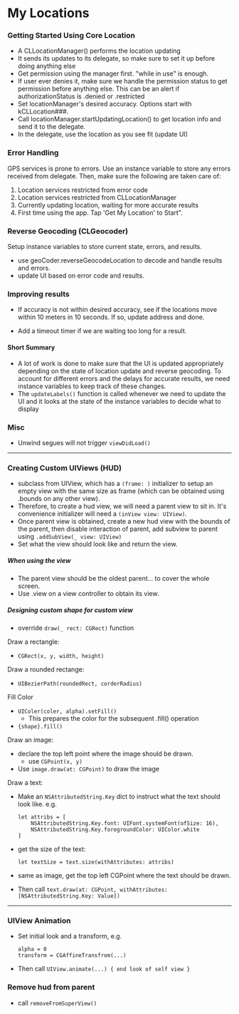 # My Locations

### Getting Started Using Core Location

- A CLLocationManager() performs the location updating
- It sends its updates to its delegate, so make sure to set it up before doing anything else
- Get permission using the manager first. "while in use" is enough. 
- If user ever denies it, make sure we handle the permission status to get permission before anything else. This can be an alert if authorizationStatus is .denied or .restricted
- Set locationManager's desired accuracy. Options start with kCLLocation###. 
- Call locationManager.startUpdatingLocation() to get location info and send it to the delegate. 
- In the delegate, use the location as you see fit (update UI)


### Error Handling
GPS services is prone to errors. Use an instance variable to store any errors received from delegate. Then, make sure the following are taken care of:

1. Location services restricted from error code
2. Location services restricted from CLLocationManager
3. Currently updating location, waiting for more accurate results
4. First time using the app. Tap 'Get My Location' to Start".


### Reverse Geocoding (CLGeocoder)
Setup instance variables to store current state, errors, and results.
 
- use geoCoder.reverseGeocodeLocation to decode and handle results and errors.
- update UI based on error code and results. 

### Improving results

- If accuracy is not within desired accuracy, see if the locations move within 10 meters in 10 seconds. If so, update address and done. 

- Add a timeout timer if we are waiting too long for a result. 

#### Short Summary

- A lot of work is done to make sure that the UI is updated appropriately depending on the state of location update and reverse geocoding. To account for different errors and the delays for accurate results, we need instance variables to keep track of these changes.
-  The `updateLabels()` function is called whenever we need to update the UI and it looks at the state of the instance variables to decide what to display

### Misc

- Unwind segues will not trigger `viewDidLoad()`

---

### Creating Custom UIViews (HUD)

- subclass from UIView, which has a `(frame: )` initializer to setup an empty view with the same size as frame (which can be obtained using .bounds on any other view). 
- Therefore, to create a hud view, we will need a parent view to sit in. It's convenience initializer will need a `(inView view: UIView)`.
- Once parent view is obtained, create a new hud view with the bounds of the parent, then disable interaction of parent, add subview to parent using `.addSubView(_ view: UIView)`
- Set what the view should look like and return the view. 

##### When using the view

- The parent view should be the oldest parent... to cover the whole screen. 
- Use .view on a view controller to obtain its view. 


##### Designing custom shape for custom view

- override `draw(_ rect: CGRect)` function

Draw a rectangle:

- `CGRect(x, y, width, height)`

Draw a rounded rectange:

- `UIBezierPath(roundedRect, corderRadius)`

Fill Color

- `UIColer(coler, alpha).setFill()`
	- This prepares the color for the subsequent .fill() operation
- `{shape}.fill()`

Draw an image: 

- declare the top left point where the image should be drawn.
	- use `CGPoint(x, y)`
- Use `image.draw(at: CGPoint)` to draw the image

Draw a text:

- Make an `NSAttributedString.Key` dict to instruct what the text should look like. e.g. 

	```
	let attribs = [ 
	    NSAttributedString.Key.font: UIFont.systemFont(ofSize: 16),
	    NSAttributedString.Key.foregroundColor: UIColor.white
	]
	```

- get the size of the text: 

	```
	let textSize = text.size(withAttributes: attribs)
	```
	
- same as image, get the top left CGPoint where the text should be drawn.
- Then call `text.draw(at: CGPoint, withAttributes: [NSAttributedString.Key: Value])`


---

### UIView Animation

- Set initial look and a transform, e.g. 

	```
	alpha = 0
	transform = CGAffineTransfrom(...)
	```
	
- Then call `UIView.animate(...) { end look of self view }`


### Remove hud from parent

- call `removeFromSuperView()`